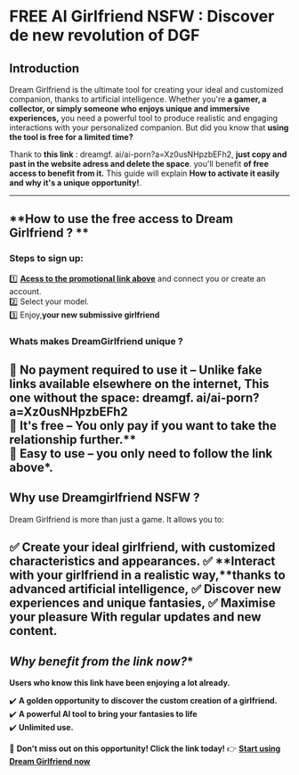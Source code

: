# **FREE AI Girlfriend NSFW : Discover de new revolution of DGF**

## **Introduction**
Dream Girlfriend is the ultimate tool for creating your ideal and customized companion, thanks to artificial intelligence. Whether you're **a gamer, a collector, or simply someone who enjoys unique and immersive experiences,** you need a powerful tool to produce realistic and engaging interactions with your personalized companion. But did you know that **using the tool is free for a limited time?**

Thank to **this link** : dreamgf. ai/ai-porn?a=Xz0usNHpzbEFh2, **just copy and past in the website adress and delete the space**. you'll benefit **of free access to benefit from it.** This guide will explain **How to activate it easily and why it's a unique opportunity!**.

---

## **How to use the free access to Dream Girlfriend ? **

### **Steps to sign up:**

1️⃣ **[Acess to the promotional link above]( https://github.com/eleckang/promocandyai)** and connect you or create an account.  
2️⃣ Select your model.  
3️⃣ Enjoy,**your new submissive girlfriend**

### **Whats makes DreamGirlfriend unique ?**

🔹 **No payment required to use it** – Unlike fake links available elsewhere on the internet, **This one without the space: dreamgf. ai/ai-porn?a=Xz0usNHpzbEFh2**  
🔹 **It's free** – You only pay if you want to take the relationship further.**  
🔹 **Easy to use** – you only need to follow the link above*. 
---

## **Why use Dreamgirlfriend NSFW ?**

Dream Girlfriend is more than just a game. It allows you to:

✅ **Create your ideal girlfriend,** with customized characteristics and appearances.
✅ **Interact with your girlfriend in a realistic way,**thanks to advanced artificial intelligence,
✅ **Discover new experiences and unique fantasies,**
✅ **Maximise your pleasure** With regular updates and new content.
---
## *Why benefit from the link now?**

**Users who know this link have been enjoying a lot already.**

✔️ **A golden opportunity to discover the custom creation of a girlfriend.**  
✔️ **A powerful AI tool to bring your fantasies to life**  
✔️ **Unlimited use.**  

📌 **Don't miss out on this opportunity! Click the link today!**
👉 **[Start using Dream Girlfriend now](#)**
